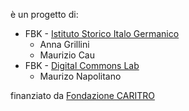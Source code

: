è un progetto di:

- FBK - [Istituto Storico Italo Germanico](https://isig.fbk.eu/it/)
    - Anna Grillini
    - Maurizio Cau
- FBK - [Digital Commons Lab](https://dcl.fbk.eu)
    - Maurizo Napolitano

finanziato da [Fondazione CARITRO](https://www.fondazionecaritro.it/component/k2/item/861-bando-post-doc-2019)
